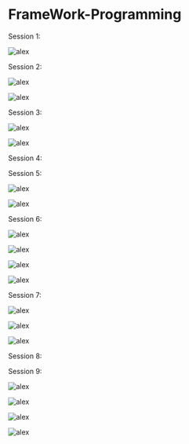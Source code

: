 # FrameWork-Programming

Session 1:

![alex](screen/1.0.png)


Session 2:

![alex](screen/2.0.png)

![alex](screen/2.1.png)

Session 3:

![alex](screen/3.0.png)

![alex](screen/3.1.png)

Session 4:

Session 5:

![alex](screen/5.0.png)

![alex](screen/5.1.png)

Session 6:

![alex](screen/6.0.png)

![alex](screen/6.2.png)

![alex](screen/6.1.png)

![alex](screen/6.3.png)

Session 7:

![alex](screen/7.0.png)

![alex](screen/7.1.png)

![alex](screen/7.2.png)

Session 8:

Session 9:

![alex](screen/9.1.png)

![alex](screen/9.2.png)

![alex](screen/9.3.png)

![alex](screen/9.4.png)

